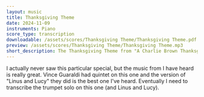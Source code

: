 ```yaml
---
layout: music
title: Thanksgiving Theme
date: 2024-11-09
instruments: Piano
score_type: transcription
downloadable: /assets/scores/Thanksgiving Theme/Thanksgiving Theme.pdf
preview: /assets/scores/Thanksgiving Theme/Thanksgiving Theme.mp3
short_description: The Thanksgiving Theme from "A Charlie Brown Thanksgiving"
---
```


I actually never saw this particular special, but the music from I have heard is really great. Vince Guaraldi had quintet on this one and the version of "Linus and Lucy" they did is the best one I've heard. Eventually I need to transcribe the trumpet solo on this one (and Linus and Lucy).
